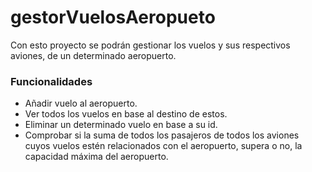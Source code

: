# gestorVuelosAeropueto

Con esto proyecto se podrán gestionar los vuelos y sus respectivos aviones, de un determinado aeropuerto.

### Funcionalidades

* Añadir vuelo al aeropuerto.
* Ver todos los vuelos en base al destino de estos.
* Eliminar un determinado vuelo en base a su id.
* Comprobar si la suma de todos los pasajeros de todos los aviones cuyos vuelos estén relacionados con el aeropuerto, supera o no, la capacidad máxima del aeropuerto.


